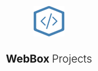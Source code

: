 <p align="center">
  <img src="./logo.svg" alt="WebBox Logo" height="80">
</p>

<h1 align="center">
  <strong>WebBox</strong> <span style="font-weight:300;">Projects</span>
</h1>